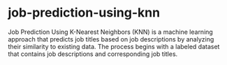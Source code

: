 # job-prediction-using-knn
Job Prediction Using K-Nearest Neighbors (KNN) is a machine learning approach that predicts job titles based on job descriptions by analyzing their similarity to existing data. The process begins with a labeled dataset that contains job descriptions and corresponding job titles.
